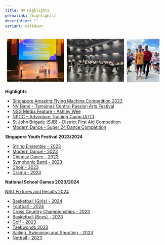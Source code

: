 ```yaml
---
title: NV Highlights
permalink: /highlights/
description: ""
variant: markdown
---
```

![](/images/highlightscollage.JPG)

**Highlights**
* [Singapore Amazing Flying Machine Competition 2023](safmc2023)
* [NV Band - Tampines Central Passion Arts Festival](tcpaf)
* [NSG Media Feature - Ashley Wee](nsgmediafeature)
* [NPCC – Adventure Training Camp (ATC)  ](npccatc)
* [St John Brigade (SJB) – District First Aid Competition ](sjbfirstaid2023)
* [Modern Dance - Super 24 Dance Competition](super24dancecomp)

 **Singapore Youth Festival 2023/2024** 
 
* [String Ensemble - 2023](syf2023strings)
* [Modern Dance - 2023](moderndancesyf2023)
* [Chinese Dance - 2023](chinesedancesyf2023)
* [Symphonic Band - 2023](syf2023symphonicband)
* [Choir - 2023](syf2023choir)
* [Drama - 2023](syf2023drama)

**National School Games 2023/2024** 

[NSG Fixtures and Results 2024](https://www.northvistasec.moe.edu.sg/announcements-and-news/news/nsg2024fixtureresult/) 

* [Basketball (Girls) - 2024](nsgbasketballgirls)
* [Football - 2024](nsgfootball)
* [Cross Country Championships - 2023](crosscountry)
* [Basketball (Boys) - 2023](nsgbasketballboys)
* [Golf - 2023](nsggolf2023)
* [Taekwondo 2023](nsg2023taekwondo)
* [Sailing, Swimming and Shooting - 2023](nsgsailingswimmingshooting)
* [Netball - 2023](nsg2023netball)